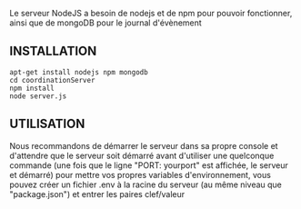Le serveur NodeJS a besoin de nodejs et de npm pour pouvoir fonctionner, ainsi que de mongoDB pour le journal d'évènement

## INSTALLATION

	apt-get install nodejs npm mongodb
	cd coordinationServer
	npm install
	node server.js
	
## UTILISATION

Nous recommandons de démarrer le serveur dans sa propre console et d'attendre que le serveur soit démarré avant d'utiliser une quelconque commande (une fois que le ligne "PORT: 		yourport" est affichée, le serveur et démarré)
pour mettre vos propres variables d'environnement, vous pouvez créer un fichier .env à la racine du serveur (au même niveau que "package.json") et  entrer les paires clef/valeur
